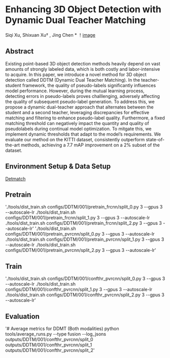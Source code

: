 # Enhancing 3D Object Detection with Dynamic Dual Teacher Matching
Siqi Xu, Shixuan Xu† , Jing Chen *
！[image](teaser.png)
## Abstract
Existing point-based 3D object detection methods heavily depend on vast
amounts of strongly labeled data, which is both costly and labor-intensive to
acquire. In this paper, we introduce a novel method for 3D object detection called
DDTM (Dynamic Dual Teacher Matching). In the teacher-student framework,
the quality of pseudo-labels significantly influences model performance. However,
during the mutual learning process, detecting errors in pseudo-labels proves challlenging, adversely affecting the quality of subsequent pseudo-label generation.
To address this, we propose a dynamic dual-teacher approach that alternates
between the student and a second teacher, leveraging discrepancies for effective matching and filtering to enhance pseudo-label quality. Furthermore, a fixed
matching threshold can negatively impact the quantity and quality of pseudolabels during continual model optimization. To mitgate this, we implement
dynamic thresholds that adapt to the model’s requirements. We evaluate our
method on the KITTI dataset, consistently outperform state-of-the-art methods,
achieving a 7.7 mAP improvement on a 2% subset of the dataset.
## Environment Setup & Data Setup
[Detmatch](https://github.com/Divadi/DetMatch/blob/main/README.md)
## Pretrain
'./tools/dist_train.sh configs/DDTM/001/pretrain_frcnn/split_0.py 3 --gpus 3 --autoscale-lr
./tools/dist_train.sh configs/DDTM/001/pretrain_frcnn/split_1.py 3 --gpus 3 --autoscale-lr
./tools/dist_train.sh configs/DDTM/001/pretrain_frcnn/split_2.py 3 --gpus 3 --autoscale-lr'
'./tools/dist_train.sh configs/DDTM/001/pretrain_pvrcnn/split_0.py 3 --gpus 3 --autoscale-lr
./tools/dist_train.sh configs/DDTM/001/pretrain_pvrcnn/split_1.py 3 --gpus 3 --autoscale-lr
./tools/dist_train.sh configs/DDTM/001/pretrain_pvrcnn/split_2.py 3 --gpus 3 --autoscale-lr'
## Train
'./tools/dist_train.sh configs/DDTM/001/confthr_pvrcnn/split_0.py 3 --gpus 3 --autoscale-lr
./tools/dist_train.sh configs/DDTM/001/confthr_pvrcnn/split_1.py 3 --gpus 3 --autoscale-lr
./tools/dist_train.sh configs/DDTM/001/confthr_pvrcnn/split_2.py 3 --gpus 3 --autoscale-lr'
## Evaluation
'# Average metrics for DDMT (Both modalities)
python tools/average_runs.py --type fusion --log_jsons outputs/DDTM/001/confthr_pvrcnn/split_0 outputs/DDTM/001/confthr_pvrcnn/split_1 outputs/DDTM/001/confthr_pvrcnn/split_2'

